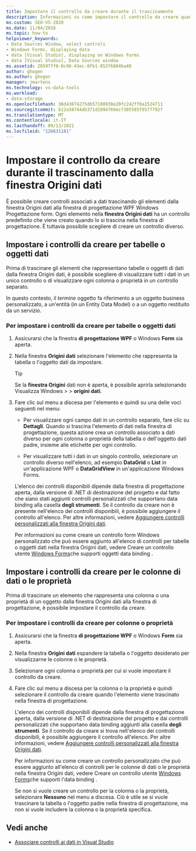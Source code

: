 ```yaml
---
title: Impostare il controllo da creare durante il trascinamento
description: Informazioni su come impostare il controllo da creare quando si trascina dalla finestra Origini dati alla finestra di progettazione WPF o Windows Form in Visual Studio.
ms.custom: SEO-VS-2020
ms.date: 11/04/2016
ms.topic: how-to
helpviewer_keywords:
- Data Sources Window, select controls
- Windows Forms, displaying data
- data [Visual Studio], displaying on Windows Forms
- data [Visual Studio], Data Sources window
ms.assetid: 20597ff8-0c98-43ec-8fb1-05376804ba48
author: ghogen
ms.author: ghogen
manager: jmartens
ms.technology: vs-data-tools
ms.workload:
- data-storage
ms.openlocfilehash: 38d43074275db57180938e20fc242ff0a1524711
ms.sourcegitcommit: b12a38744db371d2894769ecf305585f9577792f
ms.translationtype: MT
ms.contentlocale: it-IT
ms.lasthandoff: 09/13/2021
ms.locfileid: "126631181"
---
```

# <a name="set-the-control-to-be-created-when-dragging-from-the-data-sources-window"></a>Impostare il controllo da creare durante il trascinamento dalla finestra Origini dati

È possibile creare controlli associati a  dati trascinando gli elementi dalla finestra Origini dati alla finestra di progettazione WPF Windows Progettazione form. Ogni elemento nella **finestra Origini dati** ha un controllo predefinito che viene creato quando lo si trascina nella finestra di progettazione. È tuttavia possibile scegliere di creare un controllo diverso.

## <a name="set-the-controls-to-be-created-for-data-tables-or-objects"></a>Impostare i controlli da creare per tabelle o oggetti dati

Prima di trascinare gli elementi che  rappresentano tabelle o oggetti di dati dalla finestra Origini dati, è possibile scegliere di visualizzare tutti i dati in un unico controllo o di visualizzare ogni colonna o proprietà in un controllo separato.

In questo contesto, il *termine* oggetto fa riferimento a un oggetto business personalizzato, a un'entità (in un Entity Data Model) o a un oggetto restituito da un servizio.

### <a name="to-set-the-controls-to-be-created-for-data-tables-or-objects"></a>Per impostare i controlli da creare per tabelle o oggetti dati

1. Assicurarsi che la finestra **di progettazione WPF** o Windows **Form** sia aperta.

2. Nella finestra **Origini dati** selezionare l'elemento che rappresenta la tabella o l'oggetto dati da impostare.

   > [!TIP]
   > Se la **finestra Origini** dati non è aperta, è possibile aprirla selezionando Visualizza Windows   >    >  **origini dati**.

3. Fare clic sul menu a discesa per l'elemento e quindi su una delle voci seguenti nel menu:

    - Per visualizzare ogni campo dati in un controllo separato, fare clic su **Dettagli**. Quando si trascina l'elemento di dati nella finestra di progettazione, questa azione crea un controllo associato a dati diverso per ogni colonna o proprietà della tabella o dell'oggetto dati padre, insieme alle etichette per ogni controllo.

    - Per visualizzare tutti i dati in un singolo controllo, selezionare un controllo diverso nell'elenco, ad esempio **DataGrid** o **List** in un'applicazione WPF o **DataGridView** in un'applicazione Windows Forms.

    L'elenco dei controlli disponibili dipende dalla finestra di progettazione aperta, dalla versione di .NET di destinazione del progetto e dal fatto che siano stati aggiunti controlli personalizzati che supportano data binding alla casella **degli strumenti**. Se il controllo da creare non è presente nell'elenco dei controlli disponibili, è possibile aggiungere il controllo all'elenco. Per altre informazioni, vedere [Aggiungere controlli personalizzati alla finestra Origini dati](../data-tools/add-custom-controls-to-the-data-sources-window.md).

    Per informazioni su come creare un controllo form Windows personalizzato che può essere aggiunto  all'elenco di controlli per tabelle o oggetti dati nella finestra Origini dati, vedere Creare un controllo utente [Windows Forms](../data-tools/create-a-windows-forms-user-control-that-supports-complex-data-binding.md)che supporti oggetti data binding .

## <a name="set-the-controls-to-be-created-for-data-columns-or-properties"></a>Impostare i controlli da creare per le colonne di dati o le proprietà

Prima di trascinare un elemento che rappresenta una  colonna o una proprietà di un oggetto dalla finestra Origini dati alla finestra di progettazione, è possibile impostare il controllo da creare.

### <a name="to-set-the-controls-to-be-created-for-columns-or-properties"></a>Per impostare i controlli da creare per colonne o proprietà

1. Assicurarsi che la finestra **di progettazione WPF** o Windows **Form** sia aperta.

2. Nella finestra **Origini dati** espandere la tabella o l'oggetto desiderato per visualizzarne le colonne o le proprietà.

3. Selezionare ogni colonna o proprietà per cui si vuole impostare il controllo da creare.

4. Fare clic sul menu a discesa per la colonna o la proprietà e quindi selezionare il controllo da creare quando l'elemento viene trascinato nella finestra di progettazione.

     L'elenco dei controlli disponibili dipende dalla finestra di progettazione aperta, dalla versione di .NET di destinazione del progetto e dai controlli personalizzati che supportano data binding aggiunti alla casella **degli strumenti**. Se il controllo da creare si trova nell'elenco dei controlli disponibili, è possibile aggiungere il controllo all'elenco. Per altre informazioni, vedere [Aggiungere controlli personalizzati alla finestra Origini dati](../data-tools/add-custom-controls-to-the-data-sources-window.md).

     Per informazioni su come creare un controllo personalizzato che può essere aggiunto  all'elenco di controlli per le colonne di dati o le proprietà nella finestra Origini dati, vedere Creare un controllo utente [Windows Forms](../data-tools/create-a-windows-forms-user-control-that-supports-simple-data-binding.md)che supporti l'data binding .

     Se non si vuole creare un controllo per la colonna o la proprietà, selezionare **Nessuno** nel menu a discesa. Ciò è utile se si vuole trascinare la tabella o l'oggetto padre nella finestra di progettazione, ma non si vuole includere la colonna o la proprietà specifica.

## <a name="see-also"></a>Vedi anche

- [Associare controlli ai dati in Visual Studio](../data-tools/bind-controls-to-data-in-visual-studio.md)

